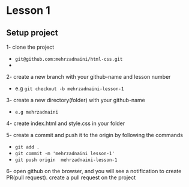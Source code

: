 # Lesson 1

## Setup project 

1- clone the project 
* `git@github.com:mehrzadnaini/html-css.git`
* 
2- create a new branch with your github-name and lesson number
* e.g `git checkout -b mehrzadnaini-lesson-1`


3- create a new directory(folder) with your github-name 
* `e.g mehrzadnaini`
  
4- create index.html and style.css in your folder
  
5- create a commit and push it to the origin by following the commands 
* `git add .`
* `git commit -m 'mehrzadnaini lesson-1'`
* `git push origin  mehrzadnaini-lesson-1`

6- open github on the browser, and you will see a notification to create PR(pull request). create a pull request on the project 

